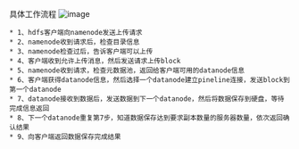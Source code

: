 具体工作流程
![image](https://github.com/SunMinghui19/k8s-hadoop-hdfs-/blob/master/image/hdfs-princple.png)
```
* 1、hdfs客户端向namenode发送上传请求
* 2、namenode收到请求后，检查目录信息
* 3、namenode检查过后，告诉客户端可以上传
* 4、客户端收到允许上传消息，然后发送请求上传block
* 5、namenode收到请求，检查元数据池，返回给客户端可用的datanode信息
* 6、客户端获得datanode信息，然后选择一个datanode建立pineline连接，发送block到第一个datanode
* 7、datanode接收到数据后，发送数据到下一个datanode，然后将数据保存到硬盘，等待完成信息返回
* 8、下一个datanode重复第7步，知道数据保存达到要求副本数量的服务器数量，依次返回确认结果
* 9、向客户端返回数据保存完成结果
```
